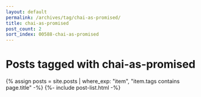 ```yaml
---
layout: default
permalink: /archives/tag/chai-as-promised/
title: chai-as-promised
post_count: 2
sort_index: 00588-chai-as-promised
---
```

<h1 class="page-heading">Posts tagged with chai-as-promised</h1>
{% assign posts = site.posts | where_exp: "item", "item.tags contains page.title" -%}
{%- include post-list.html -%}
